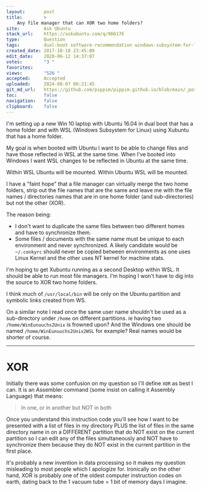 ```yaml
---
layout:       post
title:        >
    Any file manager that can XOR two home folders?
site:         Ask Ubuntu
stack_url:    https://askubuntu.com/q/966176
type:         Question
tags:         dual-boot software-recommendation windows-subsystem-for-linux
created_date: 2017-10-18 23:45:08
edit_date:    2020-06-12 14:37:07
votes:        "3 "
favorites:    
views:        "526 "
accepted:     Accepted
uploaded:     2024-08-07 06:21:45
git_md_url:   https://github.com/pippim/pippim.github.io/blob/main/_posts/2017/2017-10-18-Any-file-manager-that-can-XOR-two-home-folders_.md
toc:          false
navigation:   false
clipboard:    false
---
```


I'm setting up a new Win 10 laptop with Ubuntu 16.04 in dual boot that has a home folder and with WSL (Windows Subsystem for Linux) using Xubuntu that has a home folder.

My goal is when booted with Ubuntu I want to be able to change files and have those reflected in WSL at the same time. When I've booted into Windows I want WSL changes to be reflected in Ubuntu at the same time.

Within WSL Ubuntu will be mounted. Within Ubuntu WSL will be mounted.

I have a "faint hope" that a file manager can virtually merge the two home folders, strip out the file names that are the same and leave me with the file names / directories names that are in one home folder (and sub-directories) but not the other (XOR).

The reason being:

- I don't want to duplicate the same files between two different homes and have to synchronize them.
- Some files / documents with the same name must be unique to each environment and never synchronized. A likely candidate would be `~/.conkyrc` should never be copied between environments as one uses Linux Kernel and the other uses NT kernel for machine stats.

I'm hoping to get Xubuntu running as a second Desktop within WSL. It should be able to run most file managers. I'm hoping I won't have to dig into the source to XOR two home folders.

I think much of `/usr/local/bin` will be only on the Ubuntu partition and symbolic links created from WS.

On a similar note I read once the same user name shouldn't be used as a sub-directory under `/home` on different partitions. ie having two `/home/WinEunuuchs2Unix` is frowned upon? And the Windows one should be named `/home/WinEunuuchs2Unix2WSL` for example? Real names would be shorter of course.


----------


# XOR

Initially there was some confusion on my question so I'll define `XOR` as best I can. It is an Assembler command (some insist on calling it Assembly Language) that means:

> In one, or in another but NOT in both  

Once you understand this instruction code you'll see how I want to be presented with a list of files in my directory PLUS the list of files in the same directory name in on a DIFFERENT partition that do NOT exist on the current partition so I can edit any of the files simultaneously and NOT have to synchronize them because they do NOT exist in the current partition in the first place.

It's probably a new invention in data processing so it makes my question misleading to most people which I apologize for. Ironically on the other hand, XOR is probably one of the oldest computer instruction codes on earth, dating back to the 1 vacuum tube = 1 bit of memory days I imagine.
